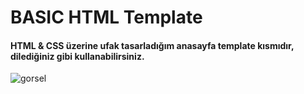 # BASIC HTML Template

#### HTML & CSS üzerine ufak tasarladığım anasayfa template kısmıdır, dilediğiniz gibi kullanabilirsiniz.

![gorsel](https://github.com/onuraltanuyar/basic-html-template/assets/168308767/967b2a32-d6ee-46c1-9381-c7c3bf85922a)
